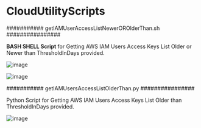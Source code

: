 # CloudUtilityScripts

########### getIAMUserAccessListNewerOROlderThan.sh ################

**BASH SHELL Script** for Getting AWS IAM Users Access Keys List Older or Newer than ThresholdInDays provided.

![image](https://user-images.githubusercontent.com/52037731/157804728-2811aa29-6f83-497c-9702-243e013e1596.png)

![image](https://user-images.githubusercontent.com/52037731/157804884-724b10ef-a8da-4dc6-949f-15cf3db9ebf2.png)


########### getIAMUsersAccessListOlderThan.py ################

Python Script for Getting AWS IAM Users Access Keys List Older than ThresholdInDays provided.

![image](https://user-images.githubusercontent.com/52037731/157807661-e39ee2ed-d6df-4723-bd89-296cb6c8ad24.png)

